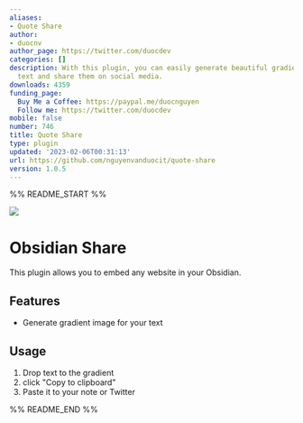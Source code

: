 ```yaml
---
aliases:
- Quote Share
author:
- duocnv
author_page: https://twitter.com/duocdev
categories: []
description: With this plugin, you can easily generate beautiful gradient images from
  text and share them on social media.
downloads: 4359
funding_page:
  Buy Me a Coffee: https://paypal.me/duocnguyen
  Follow me: https://twitter.com/duocdev
mobile: false
number: 746
title: Quote Share
type: plugin
updated: '2023-02-06T00:31:13'
url: https://github.com/nguyenvanduocit/quote-share
version: 1.0.5
---
```


%% README_START %%

![](https://raw.githubusercontent.com/nguyenvanduocit/quote-share/HEAD/stuff/img.png)

# Obsidian Share

This plugin allows you to embed any website in your Obsidian.

## Features

-   Generate gradient image for your text

## Usage

1. Drop text to the gradient
1. click "Copy to clipboard"
1. Paste it to your note or Twitter


%% README_END %%
